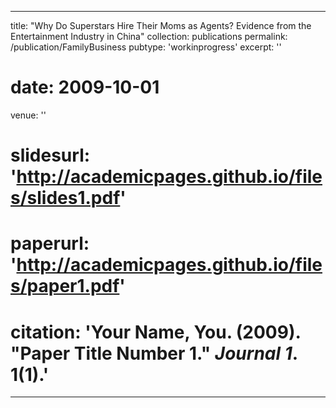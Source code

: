  ---
title: "Why Do Superstars Hire Their Moms as Agents? Evidence from the Entertainment Industry in China"
collection: publications
permalink: /publication/FamilyBusiness
pubtype: 'workinprogress'
excerpt: ''
# date: 2009-10-01
venue: ''
# slidesurl: 'http://academicpages.github.io/files/slides1.pdf'
# paperurl: 'http://academicpages.github.io/files/paper1.pdf'
# citation: 'Your Name, You. (2009). &quot;Paper Title Number 1.&quot; <i>Journal 1</i>. 1(1).'
---
